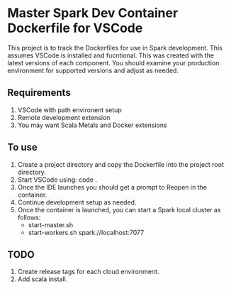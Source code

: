 # Master Spark Dev Container Dockerfile for VSCode

This project is to track the Dockerfiles for use in Spark development. This assumes VSCode is installed and fucntional. This was created with the latest versions of each component. You should examine your production environment for supported versions and adjust as needed.

## Requirements
1. VSCode with path environent setup
2. Remote development extension
3. You may want Scala Metals and Docker extensions

## To use
1. Create a project directory and copy the Dockerfile into the project root directory.
2. Start VSCode using: code .
3. Once the IDE launches you should get a prompt to Reopen in the container.
4. Continue development setup as needed. 
5. Once the container is launched, you can start a Spark local cluster as follows:
    - start-master.sh
    - start-workers.sh spark://localhost:7077

## TODO
1. Create release tags for each cloud environment.
2. Add scala install.
